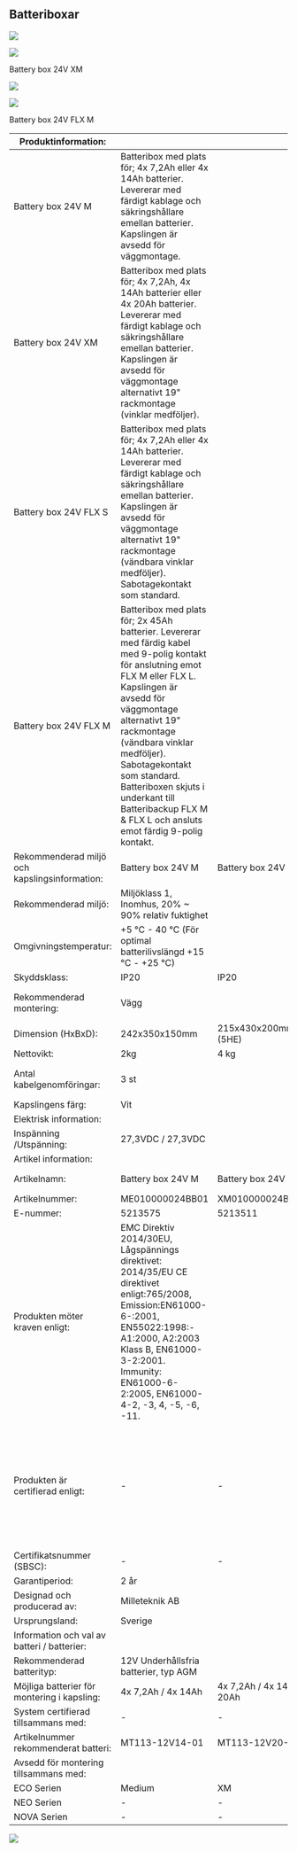 ## **Batteriboxar**

![](_page_0_Picture_1.jpeg)

![](_page_0_Picture_2.jpeg)

Battery box 24V XM

![](_page_0_Picture_4.jpeg)

![](_page_0_Picture_5.jpeg)

Battery box 24V FLX M

| Produktinformation:                           |                                                                                                                                                                                                                                                                                                                                                                                 |                              |                                                                                                                                                             |                            |
|-----------------------------------------------|---------------------------------------------------------------------------------------------------------------------------------------------------------------------------------------------------------------------------------------------------------------------------------------------------------------------------------------------------------------------------------|------------------------------|-------------------------------------------------------------------------------------------------------------------------------------------------------------|----------------------------|
| Battery box 24V M                             | Batteribox med plats för; 4x 7,2Ah eller 4x 14Ah batterier. Levererar med färdigt kablage och säkringshållare emellan batterier.<br>Kapslingen är avsedd för väggmontage.                                                                                                                                                                                                       |                              |                                                                                                                                                             |                            |
| Battery box 24V XM                            | Batteribox med plats för; 4x 7,2Ah, 4x 14Ah batterier eller 4x 20Ah batterier. Levererar med färdigt kablage och säkringshållare<br>emellan batterier. Kapslingen är avsedd för väggmontage alternativt 19" rackmontage (vinklar medföljer).                                                                                                                                    |                              |                                                                                                                                                             |                            |
| Battery box 24V FLX S                         | Batteribox med plats för; 4x 7,2Ah eller 4x 14Ah batterier. Levererar med färdigt kablage och säkringshållare emellan batterier.<br>Kapslingen är avsedd för väggmontage alternativt 19" rackmontage (vändbara vinklar medföljer). Sabotagekontakt som standard.                                                                                                                |                              |                                                                                                                                                             |                            |
| Battery box 24V FLX M                         | Batteribox med plats för; 2x 45Ah batterier. Levererar med färdig kabel med 9-polig kontakt för anslutning emot FLX M eller FLX L.<br>Kapslingen är avsedd för väggmontage alternativt 19" rackmontage (vändbara vinklar medföljer). Sabotagekontakt som standard.<br>Batteriboxen skjuts i underkant till Batteribackup FLX M & FLX L och ansluts emot färdig 9-polig kontakt. |                              |                                                                                                                                                             |                            |
| Rekommenderad miljö och kapslingsinformation: | Battery box 24V M                                                                                                                                                                                                                                                                                                                                                               | Battery box 24V XM           | Battery box 24V FLX S                                                                                                                                       | Battery box 24V FLX M      |
| Rekommenderad miljö:                          | Miljöklass 1, Inomhus, 20% ~ 90% relativ fuktighet                                                                                                                                                                                                                                                                                                                              |                              |                                                                                                                                                             |                            |
| Omgivningstemperatur:                         | +5 °C - 40 °C (För optimal batterilivslängd +15 °C - +25 °C)                                                                                                                                                                                                                                                                                                                    |                              |                                                                                                                                                             |                            |
| Skyddsklass:                                  | IP20                                                                                                                                                                                                                                                                                                                                                                            | IP20                         | IP32                                                                                                                                                        |                            |
| Rekommenderad montering:                      | Vägg                                                                                                                                                                                                                                                                                                                                                                            |                              | Vägg alt. Rack (vändbara vinklar medföljer).                                                                                                                |                            |
| Dimension (HxBxD):                            | 242x350x150mm                                                                                                                                                                                                                                                                                                                                                                   | 215x430x200mm (5HE)          | 222x437x145mm (5HE)                                                                                                                                         | 224x437x212mm (5HE)        |
| Nettovikt:                                    | 2kg                                                                                                                                                                                                                                                                                                                                                                             | 4 kg                         | 4kg                                                                                                                                                         | 5kg                        |
| Antal kabelgenomföringar:                     | 3 st                                                                                                                                                                                                                                                                                                                                                                            |                              | 3 st + möjlighet till 1x utslagshål i ryggen                                                                                                                |                            |
| Kapslingens färg:                             | Vit                                                                                                                                                                                                                                                                                                                                                                             |                              | Svart                                                                                                                                                       |                            |
| Elektrisk information:                        |                                                                                                                                                                                                                                                                                                                                                                                 |                              |                                                                                                                                                             |                            |
| Inspänning /Utspänning:                       | 27,3VDC / 27,3VDC                                                                                                                                                                                                                                                                                                                                                               |                              |                                                                                                                                                             |                            |
| Artikel information:                          |                                                                                                                                                                                                                                                                                                                                                                                 |                              |                                                                                                                                                             |                            |
| Artikelnamn:                                  | Battery box 24V M                                                                                                                                                                                                                                                                                                                                                               | Battery box 24V XM           | Battery box 24V FLX S                                                                                                                                       | Battery box 24V FLX M      |
| Artikelnummer:                                | ME010000024BB01                                                                                                                                                                                                                                                                                                                                                                 | XM010000024BBXM01            | FS010000024BB01                                                                                                                                             | FM010000024BB01            |
| E-nummer:                                     | 5213575                                                                                                                                                                                                                                                                                                                                                                         | 5213511                      | 5213574                                                                                                                                                     | 5213573                    |
| Produkten möter kraven enligt:                | EMC Direktiv 2014/30EU, Lågspännings direktivet: 2014/35/EU CE direktivet enligt:765/2008, Emission:EN61000-6-:2001,<br>EN55022:1998:-A1:2000, A2:2003 Klass B, EN61000-3-2:2001. Immunity: EN61000-6-2:2005, EN61000-4-2, -3, 4, -5, -6, -11.                                                                                                                                  |                              |                                                                                                                                                             |                            |
| Produkten är certifierad enligt:              | -                                                                                                                                                                                                                                                                                                                                                                               | -                            | EN 54-4:1997, EN 54-4:1997/AC:1999, EN 54-4:1997/A1:2002<br>and EN 54-4:1997/A2:2006, SBF 110:8. SS-EN 50 130-4:2011 Edi<br>tion 2 & SSF1014 Larmklass 1-4. |                            |
| Certifikatsnummer (SBSC):                     | -                                                                                                                                                                                                                                                                                                                                                                               | -                            | 18-243 / 20-117                                                                                                                                             |                            |
| Garantiperiod:                                | 2 år                                                                                                                                                                                                                                                                                                                                                                            |                              | 5 år                                                                                                                                                        |                            |
| Designad och producerad av:                   | Milleteknik AB                                                                                                                                                                                                                                                                                                                                                                  |                              |                                                                                                                                                             |                            |
| Ursprungsland:                                | Sverige                                                                                                                                                                                                                                                                                                                                                                         |                              |                                                                                                                                                             |                            |
| Information och val av batteri / batterier:   |                                                                                                                                                                                                                                                                                                                                                                                 |                              |                                                                                                                                                             |                            |
| Rekommenderad batterityp:                     | 12V Underhållsfria batterier, typ AGM                                                                                                                                                                                                                                                                                                                                           |                              |                                                                                                                                                             |                            |
| Möjliga batterier för montering i kapsling:   | 4x 7,2Ah / 4x 14Ah                                                                                                                                                                                                                                                                                                                                                              | 4x 7,2Ah / 4x 14Ah / 4x 20Ah | 4x 7,2Ah / 4x 14Ah                                                                                                                                          | 2x 45Ah                    |
| System certifierad tillsammans med:           | -                                                                                                                                                                                                                                                                                                                                                                               | -                            | UPLUS 10+ Design Life 14Ah                                                                                                                                  | UPLUS 10+ Design Life 45Ah |
| Artikelnummer rekommenderat batteri:          | MT113-12V14-01                                                                                                                                                                                                                                                                                                                                                                  | MT113-12V20-01               | MT113-12V14-01                                                                                                                                              | MT113-12V45-01             |
| Avsedd för montering tillsammans med:         |                                                                                                                                                                                                                                                                                                                                                                                 |                              |                                                                                                                                                             |                            |
| ECO Serien                                    | Medium                                                                                                                                                                                                                                                                                                                                                                          | XM                           | -                                                                                                                                                           | -                          |
| NEO Serien                                    | -                                                                                                                                                                                                                                                                                                                                                                               | -                            | FLX S                                                                                                                                                       | FLX M & FLX L              |
| NOVA Serien                                   | -                                                                                                                                                                                                                                                                                                                                                                               | -                            | FLX S                                                                                                                                                       | FLX M & FLX L              |

![](_page_0_Picture_9.jpeg)